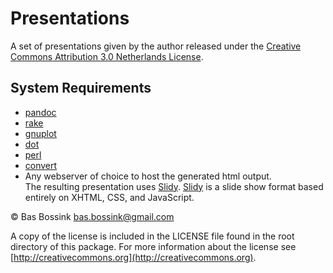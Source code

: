 # Presentations 

A set of presentations given by the author released under 
the  [Creative Commons Attribution 3.0 Netherlands License](http://creativecommons.org/licenses/by/3.0/nl/).

## System Requirements

- [pandoc](http://johnmacfarlane.net/pandoc/)
- [rake](http://rake.rubyforge.org/)
- [gnuplot](http://www.gnuplot.info/)
- [dot](http://www.graphviz.org/)
- [perl](http://www.perl.org/)
- [convert](http://http://www.imagemagick.org/script/index.php)
- Any webserver of choice to host the generated html output.  
  The resulting presentation uses [Slidy][Sl].
  [Slidy][Sl] is a slide show format based entirely on XHTML, CSS, and JavaScript.

[Sl]: http://www.w3.org/Talks/Tools/Slidy2/Overview.html#(1)

&copy; Bas Bossink <bas.bossink@gmail.com>

A copy of the license is included in the
LICENSE file found in the root directory of this package. For more information 
about the license see 
[http://creativecommons.org](http://creativecommons.org).
